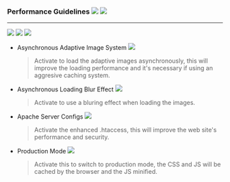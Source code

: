 
### Performance Guidelines ![](https://img.shields.io/badge/Version-1.0-brightgreen.svg) ![](https://img.shields.io/badge/Date-2017.12.12-blue.svg)
---

![](https://img.shields.io/badge/Rounded%20Digital-menu-orange.svg)
![](https://img.shields.io/badge/Theme%20Options-menu-191970.svg)
![](https://img.shields.io/badge/Performance-menu-999999.svg)


- Asynchronous Adaptive Image System ![](https://img.shields.io/badge/Turn-on-brightgreen.svg)
  > Activate to load the adaptive images asynchronously, this will improve the loading performance and it's necessary if using an aggresive caching system.

- Asynchronous Loading Blur Effect ![](https://img.shields.io/badge/Turn-on-brightgreen.svg)
  > Activate to use a bluring effect when loading the images.


- Apache Server Configs ![](https://img.shields.io/badge/Turn-on-brightgreen.svg)
  > Activate the enhanced .htaccess, this will improve the web site's performance and security.

- Production Mode ![](https://img.shields.io/badge/Turn-on-brightgreen.svg)
  > Activate this to switch to production mode, the CSS and JS will be cached by the browser and the JS minified.
